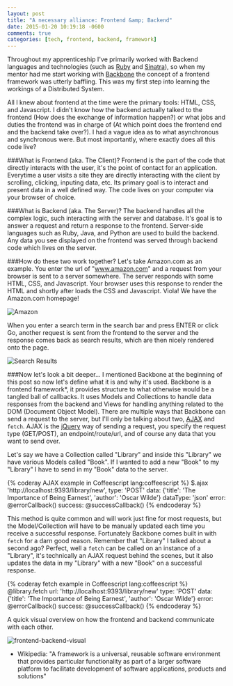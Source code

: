 ```yaml
---
layout: post
title: "A necessary alliance: Frontend &amp; Backend"
date: 2015-01-20 10:19:18 -0600
comments: true
categories: [tech, frontend, backend, framework]
---
```


Throughout my apprenticeship I've primarily worked with Backend languages and technologies (such as [Ruby](https://www.ruby-lang.org/en/) and [Sinatra](http://www.sinatrarb.com/)), so when my mentor had me start working with [Backbone](http://backbonejs.org/) the concept of a frontend framework was utterly baffling. This was my first step into learning the workings of a Distributed System.
<!-- more -->

All I knew about frontend at the time were the primary tools: HTML, CSS, and Javascript. I didn't know how the backend actually talked to the frontend (How does the exchange of information happen?) or what jobs and duties the frontend was in charge of (At which point does the frontend end and the backend take over?). I had a vague idea as to what asynchronous and synchronous were. But most importantly, where exactly does all this code live?

###What is Frontend (aka. The Client)?
Frontend is the part of the code that directly interacts with the user, it's the point of contact for an application. Everytime a user visits a site they are directly interacting with the client by scrolling, clicking, inputing data, etc. Its primary goal is to interact and present data in a well defined way. The code lives on your computer via your browser of choice.

###What is Backend (aka. The Server)?
The backend handles all the complex logic, such interacting with the server and database. It's goal is to answer a request and return a response to the frontend. Server-side languages such as Ruby, Java, and Python are used to build the backend. Any data you see displayed on the frontend was served through backend code which lives on the server.

###How do these two work together?
Let's take Amazon.com as an example. You enter the url of "www.amazon.com" and a request from your browser is sent to a server somewhere. The server responds with some HTML, CSS, and Javascript. Your browser uses this response to render the HTML and shortly after loads the CSS and Javascript. Viola! We have the Amazon.com homepage!

![Amazon](http://i.imgur.com/BVQqZuF.png)

When you enter a search term in the search bar and press ENTER or click Go, another request is sent from the frontend to the server and the response comes back as search results, which are then nicely rendered onto the page.

![Search Results](http://i.imgur.com/3Z2kaNk.png)

###Now let's look a bit deeper...
I mentioned Backbone at the beginning of this post so now let's define what it is and why it's used. Backbone is a frontend framework*, it provides structure to what otherwise would be a tangled ball of callbacks. It uses Models and Collections to handle data responses from the backend and Views for handling anything related to the DOM (Document Object Model). There are multiple ways that Backbone can send a request to the server, but I'll only be talking about two, [AJAX](http://api.jquery.com/jquery.ajax/) and ```fetch```. AJAX is the [jQuery](http://jquery.com/) way of sending a request, you specify the request type (GET/POST), an endpoint/route/url, and of course any data that you want to send over.

Let's say we have a Collection called "Library" and inside this "Library" we have various Models called "Book". If I wanted to add a new "Book" to my "Library" I have to send in my "Book" data to the server.

{% coderay AJAX example in Coffeescript lang:coffeescript %}
  $.ajax 'http://localhost:9393/library/new',
    type: 'POST'
    data: {'title': 'The Importance of Being Earnest', 'author': 'Oscar Wilde'}
    dataType: 'json'
    error: @errorCallback()
    success: @successCallback()
{% endcoderay %}

This method is quite common and will work just fine for most requests, but the Model/Collection will have to be manually updated each time you receive a successful response. Fortunately Backbone comes built in with ```fetch``` for a darn good reason. Remember that "Library" I talked about a second ago? Perfect, well a ```fetch``` can be called on an instance of a "Library", it's technically an AJAX request behind the scenes, but it also updates the data in my "Library" with a new "Book" on a successful response.

{% coderay fetch example in Coffeescript lang:coffeescript %}
  @library.fetch
    url: 'http://localhost:9393/library/new'
    type: 'POST'
    data: {'title': 'The Importance of Being Earnest', 'author': 'Oscar Wilde'}
    error: @errorCallback()
    success: @successCallback()
{% endcoderay %}

A quick visual overview on how the frontend and backend communicate with each other.

![frontend-backend-visual](http://i.imgur.com/890WdGu.gif)

* Wikipedia: "A framework is a universal, reusable software environment that provides particular functionality as part of a larger software platform to facilitate development of software applications, products and solutions"
<!--
AJAX (hit a route or endpoint)
ENDPOINTS (matching)
Should there be any critical or complex logic happening at the Frontend?
-->
